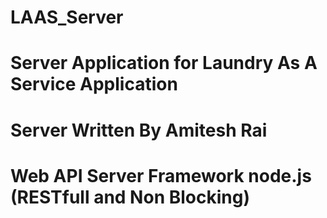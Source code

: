 # LAAS_Server
# Server Application for Laundry As A Service Application
# Server Written By Amitesh Rai
# Web API Server Framework node.js (RESTfull and Non Blocking)
